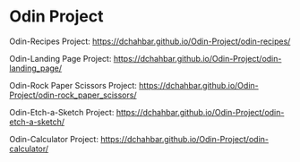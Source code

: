 # Odin Project

Odin-Recipes Project: https://dchahbar.github.io/Odin-Project/odin-recipes/


Odin-Landing Page Project: https://dchahbar.github.io/Odin-Project/odin-landing_page/


Odin-Rock Paper Scissors Project: https://dchahbar.github.io/Odin-Project/odin-rock_paper_scissors/


Odin-Etch-a-Sketch Project: https://dchahbar.github.io/Odin-Project/odin-etch-a-sketch/


Odin-Calculator Project: https://dchahbar.github.io/Odin-Project/odin-calculator/
